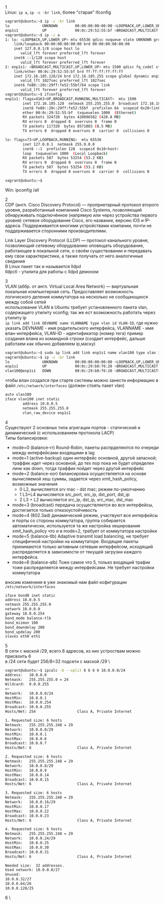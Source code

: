 1 \
Linux: `ip a`, `ip -c -br link`, более "старая" ifconfig 
```bash
vagrant@ubuntu:~$ ip -c -br link
lo               UNKNOWN        00:00:00:00:00:00 <LOOPBACK,UP,LOWER_UP> 
enp1s1           UP             00:0c:29:52:55:bf <BROADCAST,MULTICAST,UP,LOWER_UP> 
vagrant@ubuntu:~$ ip -c a
1: lo: <LOOPBACK,UP,LOWER_UP> mtu 65536 qdisc noqueue state UNKNOWN group default qlen 1000
    link/loopback 00:00:00:00:00:00 brd 00:00:00:00:00:00
    inet 127.0.0.1/8 scope host lo
       valid_lft forever preferred_lft forever
    inet6 ::1/128 scope host 
       valid_lft forever preferred_lft forever
2: enp1s1: <BROADCAST,MULTICAST,UP,LOWER_UP> mtu 1500 qdisc fq_codel state UP group default qlen 1000
    link/ether 00:0c:29:52:55:bf brd ff:ff:ff:ff:ff:ff
    inet 172.16.185.128/24 brd 172.16.185.255 scope global dynamic enp1s1
       valid_lft 1027sec preferred_lft 1027sec
    inet6 fe80::20c:29ff:fe52:55bf/64 scope link 
       valid_lft forever preferred_lft forever
vagrant@ubuntu:~$ ifconfig
enp1s1: flags=4163<UP,BROADCAST,RUNNING,MULTICAST>  mtu 1500
        inet 172.16.185.128  netmask 255.255.255.0  broadcast 172.16.185.255
        inet6 fe80::20c:29ff:fe52:55bf  prefixlen 64  scopeid 0x20<link>
        ether 00:0c:29:52:55:bf  txqueuelen 1000  (Ethernet)
        RX packets 324720  bytes 420896582 (420.8 MB)
        RX errors 0  dropped 0  overruns 0  frame 0
        TX packets 117320  bytes 8571883 (8.5 MB)
        TX errors 0  dropped 0 overruns 0  carrier 0  collisions 0

lo: flags=73<UP,LOOPBACK,RUNNING>  mtu 65536
        inet 127.0.0.1  netmask 255.0.0.0
        inet6 ::1  prefixlen 128  scopeid 0x10<host>
        loop  txqueuelen 1000  (Local Loopback)
        RX packets 587  bytes 53254 (53.2 KB)
        RX errors 0  dropped 0  overruns 0  frame 0
        TX packets 587  bytes 53254 (53.2 KB)
        TX errors 0  dropped 0 overruns 0  carrier 0  collisions 0

vagrant@ubuntu:~$
```
Win: ipconfig /all

2 \
CDP (англ. Cisco Discovery Protocol) — проприетарный протокол второго уровня, разработанный компанией Cisco Systems, позволяющий обнаруживать подключённое (напрямую или через устройства первого уровня) сетевое оборудование Cisco, его название, версию IOS и IP-адреса. Поддерживается многими устройствами компании, почти не поддерживается сторонними производителями. 

Link Layer Discovery Protocol (LLDP) — протокол канального уровня, позволяющий сетевому оборудованию оповещать оборудование, работающее в локальной сети, о своём существовании и передавать ему свои характеристики, а также получать от него аналогичные сведения \
В Linux пакет так и называется lldpd \
lldpctl - утилита для работы с lldpd демоном

3 \
VLAN (аббр. от англ. Virtual Local Area Network) — виртуальная локальная компьютерная сеть. Предоставляет возможность логического деления коммутатора на несколько не сообщающихся между собой сетей \
использование VLAN в Ubuntu требует установленного пакета vlan, содержащего утилиту vconfig; так же ест возможность работать через утилиту ip \
`ip link add link DEVNAME name VLANNAME type vlan id VLAN-ID`, где нужно указать DEVNAME - имя родительского интерфейса, VLANNAME - имя влан-интерфейса, VLAN-ID - идентификатор (номер тега)
пример создания влана из командной строки (создает интерфейс, дальше работаем как обычно добавляем ip,маску)
```bash
vagrant@ubuntu:~$ sudo ip link add link enp1s1 name vlan100 type vlan id 100
vagrant@ubuntu:~$ ip -c -br link
lo               UNKNOWN        00:00:00:00:00:00 <LOOPBACK,UP,LOWER_UP> 
enp1s1           UP             00:0c:29:b0:f6:20 <BROADCAST,MULTICAST,UP,LOWER_UP> 
vlan100@enp1s1   DOWN           00:0c:29:b0:f6:20 <BROADCAST,MULTICAST> 
```
чтобы влан создался при старте системы можно занести информацию в файл `/etc/network/interfaces` (должен стоять пакет vlan)
```bash
auto vlan100
iface vlan100 inet static
        address 10.0.0.5
        netmask 255.255.255.0
        vlan_raw_device enp1s1
```
4 \
Существуют 2 основных типа агрегации портов - статический и динамический (с использованием протокола LACP) \
Типы балансировки:

- mode=0 (balance-rr) Round-Robin, пакеты распрделяются по очереди между интерфейсами входящими в lag
- mode=1 (active-backup) один интерфейс основной, другой запасной; траффик идет через основной, до тех пор пока не будет определен линк как down, тогда траффик пойдет через другой интерфейс
- mode=2 (balance-xor) балансировка осуществляется на основе вычисляемой хеш суммы, задается через xmit_hash_policy, возможные значения 
  - 0 L2, вычисляется srv mac - dst mac; режим по-умолчанию
  - 1 L3+L4 вычисляется src_port, src_ip, dst_port, dst_ip 
  - 2 L3 + L2 вычисляется src_ip, dst_ip, src_mac, dst_mac
- mode=3 (broadcast) передача осуществляется во все интерфейсы, достигается только отказоустойчивость
- mode=4 (802.3ad) динамический режим, участвуют все интерфейсы и порты со стороны коммутатора, группа собирается автоматически, используется та же настройка хеширования xmit_hash_policy что и в mode=2, требует от коммутатора настройки
- mode=5 (balance-tlb) Adaptive transmit load balancing, не требует специфичной настройки на коммутаторе. Входящие пакеты принимаются только активным сетевым интерфейсом, исходящий распределяется в зависимости от текущей загрузки каждого интерфейса.
- mode=6 (balance-alb) Тоже самое что 5, только входящий трафик тоже распределяется между интерфейсами. Не требует настройки коммутатора

вносим изменеия в уже знакомый нам файл кофигурации `/etc/network/interfaces`
```bash
iface bond0 inet static
address 10.0.0.5
netmask 255.255.255.0
network 10.0.0.0
gateway 10.0.0.254
bond_mode balance-tlb
bond_miimon 100
bond_downdelay 200
bond_updelay 200
slaves eth0 eth1
```

5 \
В сети с маской /29, всего 8 адресов, из них устроствам можно присвоить 6 \
в /24 сети будет 256/8=32 подсети с маской /29 \
```bash
vagrant@ubuntu:~$ ipcalc -b --split 6 6 6 6 10.0.0.0/24
Address:   10.0.0.0             
Netmask:   255.255.255.0 = 24   
Wildcard:  0.0.0.255            
=>
Network:   10.0.0.0/24          
HostMin:   10.0.0.1             
HostMax:   10.0.0.254           
Broadcast: 10.0.0.255           
Hosts/Net: 254                   Class A, Private Internet

1. Requested size: 6 hosts
Netmask:   255.255.255.248 = 29 
Network:   10.0.0.0/29          
HostMin:   10.0.0.1             
HostMax:   10.0.0.6             
Broadcast: 10.0.0.7             
Hosts/Net: 6                     Class A, Private Internet

2. Requested size: 6 hosts
Netmask:   255.255.255.248 = 29 
Network:   10.0.0.8/29          
HostMin:   10.0.0.9             
HostMax:   10.0.0.14            
Broadcast: 10.0.0.15            
Hosts/Net: 6                     Class A, Private Internet

3. Requested size: 6 hosts
Netmask:   255.255.255.248 = 29 
Network:   10.0.0.16/29         
HostMin:   10.0.0.17            
HostMax:   10.0.0.22            
Broadcast: 10.0.0.23            
Hosts/Net: 6                     Class A, Private Internet

4. Requested size: 6 hosts
Netmask:   255.255.255.248 = 29 
Network:   10.0.0.24/29         
HostMin:   10.0.0.25            
HostMax:   10.0.0.30            
Broadcast: 10.0.0.31            
Hosts/Net: 6                     Class A, Private Internet

Needed size:  32 addresses.
Used network: 10.0.0.0/27
Unused:
10.0.0.32/27
10.0.0.64/26
10.0.0.128/25
```

6 \
